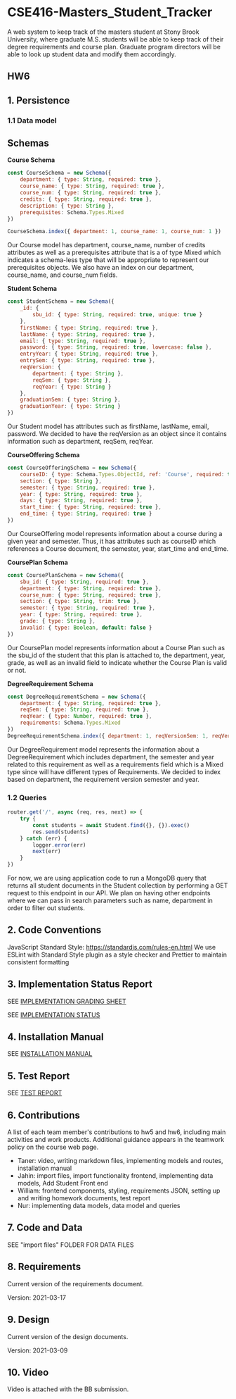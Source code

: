 # CSE416-Masters_Student_Tracker

A web system to keep track of the masters student at Stony Brook University, where graduate M.S. students will be able to keep track of their degree requirements and course plan. Graduate program directors will be able to look up student data and modify them accordingly.

## HW6

## 1. Persistence

### 1.1 Data model
## Schemas
 **Course Schema**
```js
const CourseSchema = new Schema({
	department: { type: String, required: true },
	course_name: { type: String, required: true },
	course_num: { type: String, required: true },
	credits: { type: String, required: true },
	description: { type: String },
	prerequisites: Schema.Types.Mixed
})

CourseSchema.index({ department: 1, course_name: 1, course_num: 1 })
```
Our Course model has department, course_name, number of credits attributes as well as a prerequisites attribute that is a of type Mixed which indicates a schema-less type that will be appropriate to represent our prerequisites objects. We also have an index on our department, course_name, and course_num fields.

**Student Schema**
```js
const StudentSchema = new Schema({
    _id: {
        sbu_id: { type: String, required: true, unique: true }
    },
    firstName: { type: String, required: true },
    lastName: { type: String, required: true },
    email: { type: String, required: true },
    password: { type: String, required: true, lowercase: false },
    entryYear: { type: String, required: true },
    entrySem: { type: String, required: true },
    reqVersion: {
        department: { type: String },
        reqSem: { type: String },
        reqYear: { type: String }
    },
    graduationSem: { type: String },
    graduationYear: { type: String }
})
```
Our Student model has attributes such as firstName, lastName, email, password. We decided to have the reqVersion as an object since it contains information such as department, reqSem, reqYear.

**CourseOffering Schema**
```js
const CourseOfferingSchema = new Schema({
    courseID: { type: Schema.Types.ObjectId, ref: 'Course', required: true },
    section: { type: String },
    semester: { type: String, required: true },
    year: { type: String, required: true },
    days: { type: String, required: true },
    start_time: { type: String, required: true },
    end_time: { type: String, required: true }
})
```
Our CourseOffering model represents information about a course during a given year and semester. Thus, it has attributes such as courseID which references a Course document, the semester, year, start_time and end_time.

**CoursePlan Schema**
```js
const CoursePlanSchema = new Schema({
    sbu_id: { type: String, required: true },
    department: { type: String, required: true },
    course_num: { type: String, required: true },
    section: { type: String, trim: true },
    semester: { type: String, required: true },
    year: { type: String, required: true },
    grade: { type: String },
    invalid: { type: Boolean, default: false }
})
```
Our CoursePlan model represents information about a Course Plan such as the sbu_id of the student that this plan is attached to, the department, year, grade, as well as an invalid field to indicate whether the Course Plan is valid or not.

**DegreeRequirement Schema** 
```js
const DegreeRequirementSchema = new Schema({
    department: { type: String, required: true },
    reqSem: { type: String, required: true },
    reqYear: { type: Number, required: true },
    requirements: Schema.Types.Mixed
})
DegreeRequirementSchema.index({ department: 1, reqVersionSem: 1, reqVersionYear: 1 })
```
Our DegreeRequirement model represents the information about a DegreeRequirement which includes department, the semester and year related to this requirement as well as a requirements field which is a Mixed type since will have different types of Requirements. We decided to index based on department, the requirement version semester and year.

### 1.2 Queries

```js
router.get('/', async (req, res, next) => {
	try {
		const students = await Student.find({}, {}).exec()
		res.send(students)
	} catch (err) {
		logger.error(err)
		next(err)
	}
})
```
For now, we are using application code to run a MongoDB query that returns all student documents in the Student collection by performing a GET request to this endpoint in our API. We plan on having other endpoints where we can pass in search parameters such as name, department in order to filter out students.

## 2. Code Conventions

JavaScript Standard Style: https://standardjs.com/rules-en.html
We use ESLint with Standard Style plugin as a style checker and Prettier to maintain consistent formatting

## 3. Implementation Status Report

SEE [IMPLEMENTATION GRADING SHEET](implementation-grading-sheet-SADGE_GOOMBAS.xlsx)

SEE [IMPLEMENTATION STATUS](implementation-status-SADGE_GOOMBAS.md)

## 4. Installation Manual

SEE [INSTALLATION MANUAL](installation-manual.md)


## 5. Test Report

SEE [TEST REPORT](test-report.md)


## 6. Contributions

A list of each team member's contributions to hw5 and hw6, including main activities and work products. Additional guidance appears in the teamwork policy on the course web page.

- Taner: video, writing markdown files, implementing models and routes, installation manual
- Jahin: import files, import functionality frontend, implementing data models, Add Student Front end
- William: frontend components, styling, requirements JSON, setting up and writing homework documents, test report
- Nur: implementing data models, data model and queries

## 7. Code and Data

SEE "import files" FOLDER FOR DATA FILES

## 8. Requirements

Current version of the requirements document.

Version: 2021-03-17

## 9. Design

Current version of the design documents.

Version: 2021-03-09

## 10. Video

Video is attached with the BB submission.
